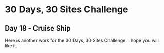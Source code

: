 # 30 Days, 30 Sites Challenge

## Day 18 - Cruise Ship

Here is another work for the 30 Days, 30 Sites Challenge.
I hope you will like it.